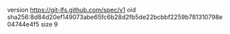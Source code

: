 version https://git-lfs.github.com/spec/v1
oid sha256:8d84d20ef149073abe65fc6b28d2fb5de22bcbbf2259b781310798e04744e4f5
size 9
